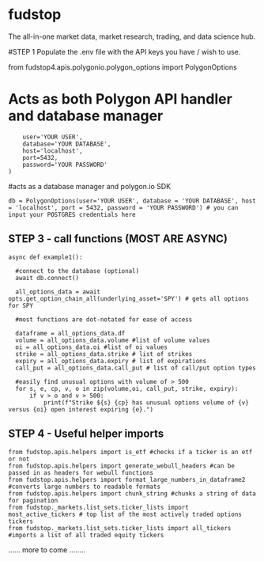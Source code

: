 # fudstop
The all-in-one market data, market research, trading, and data science hub.


#STEP 1
Populate the .env file with the API keys you have / wish to use.


from fudstop4.apis.polygonio.polygon_options import PolygonOptions

# Acts as both Polygon API handler and database manager
```db = PolygonOptions(
    user='YOUR USER',
    database='YOUR DATABASE',
    host='localhost',
    port=5432,
    password='YOUR PASSWORD'
)
```




#acts as a database manager and polygon.io SDK
```from fudstop4.apis.polygonio.polygon_options import PolygonOptions
db = PolygonOptions(user='YOUR USER', database = 'YOUR DATABASE', host = 'localhost', port = 5432, password = 'YOUR PASSWORD') # you can input your POSTGRES credentials here
```


## STEP 3 - call functions (MOST ARE ASYNC)

```
async def example1():
  
  #connect to the database (optional)
  await db.connect()

  all_options_data = await opts.get_option_chain_all(underlying_asset='SPY') # gets all options for SPY

  #most functions are dot-notated for ease of access

  dataframe = all_options_data.df
  volume = all_options_data.volume #list of volume values
  oi = all_options_data.oi #list of oi values
  strike = all_options_data.strike # list of strikes
  expiry = all_options_data.expiry # list of expirations
  call_put = all_options_data.call_put # list of call/put option types

  #easily find unusual options with volume of > 500
  for s, e, cp, v, o in zip(volume,oi, call_put, strike, expiry):
      if v > o and v > 500:
          print(f"Strike ${s} {cp} has unusual options volume of {v} versus {oi} open interest expiring {e}.")
```


## STEP 4 - Useful helper imports
```
from fudstop.apis.helpers import is_etf #checks if a ticker is an etf or not
from fudstop.apis.helpers import generate_webull_headers #can be passed in as headers for webull functions
from fudstop.apis.helpers import format_large_numbers_in_dataframe2 #converts large numbers to readable formats
from fudstop.apis.helpers import chunk_string #chunks a string of data for pagination
from fudstop._markets.list_sets.ticker_lists import most_active_tickers # top list of the most actively traded options tickers
from fudstop._markets.list_sets.ticker_lists import all_tickers #imports a list of all traded equity tickers
```


...... more to come ........
         
 
